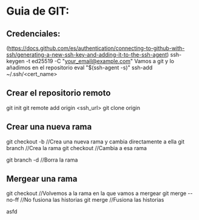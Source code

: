 # Guia de GIT:

## Credenciales:
(https://docs.github.com/es/authentication/connecting-to-github-with-ssh/generating-a-new-ssh-key-and-adding-it-to-the-ssh-agent)
ssh-keygen -t ed25519 -C "your_email@example.com"
Vamos a git y lo añadimos en el repositorio
eval "$(ssh-agent -s)"
ssh-add ~/.ssh/<cert_name>

## Crear el repositorio remoto

git init
git remote add origin <ssh_url>
git clone origin

## Crear una nueva rama

git checkout -b <nombre> //Crea una nueva rama y cambia directamente a ella
git branch <nombre> //Crea la rama
git checkout <nombre> //Cambia a esa rama

git branch -d <nombre> //Borra la rama

## Mergear una rama
git checkout <mergeada> //Volvemos a la rama en la que vamos a mergear
git merge --no-ff <mergeadora> //No fusiona las historias
git merge <mergeadora> //Fusiona las historias




asfd